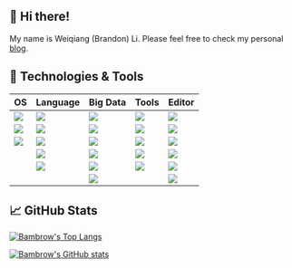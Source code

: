 ## 👋 Hi there!

My name is Weiqiang (Brandon) Li. Please feel free to check my personal [blog](https://bambrow.github.io).

## 🔧 Technologies & Tools

| **OS** | **Language** | **Big Data** | **Tools** | **Editor** |
|---|---|---|---|---|
| ![](https://img.shields.io/badge/-Linux-green?style=flat-square&logo=linux&logoColor=white&labelColor=grey) | ![](https://img.shields.io/badge/-Java-blue?style=flat-square&logo=java&logoColor=white&labelColor=grey) | ![](https://img.shields.io/badge/-Hadoop-blue?style=flat-square&logo=apache&logoColor=white&labelColor=grey) | ![](https://img.shields.io/badge/-Docker-blue?style=flat-square&logo=docker&logoColor=white&labelColor=grey) | ![](https://img.shields.io/badge/-IntelliJ_IDEA-yellow?style=flat-square&logo=intellij-idea&logoColor=white&labelColor=grey) |
| ![](https://img.shields.io/badge/-macOS-green?style=flat-square&logo=apple&logoColor=white&labelColor=grey) | ![](https://img.shields.io/badge/-Scala-blue?style=flat-square&logo=scala&logoColor=white&labelColor=grey) | ![](https://img.shields.io/badge/-Hive-blue?style=flat-square&logo=apache-hive&logoColor=white&labelColor=grey) | ![](https://img.shields.io/badge/-Kubernetes-blue?style=flat-square&logo=kubernetes&logoColor=white&labelColor=grey) | ![](https://img.shields.io/badge/-VS_Code-yellow?style=flat-square&logo=visual-studio-code&logoColor=white&labelColor=grey) |
| ![](https://img.shields.io/badge/-Windows-green?style=flat-square&logo=windows&logoColor=white&labelColor=grey) | ![](https://img.shields.io/badge/-Python-blue?style=flat-square&logo=python&logoColor=white&labelColor=grey) | ![](https://img.shields.io/badge/-Spark-blue?style=flat-square&logo=apache-spark&logoColor=white&labelColor=grey) | ![](https://img.shields.io/badge/-Vagrant-blue?style=flat-square&logo=vagrant&logoColor=white&labelColor=grey) | ![](https://img.shields.io/badge/-Markdown-yellow?style=flat-square&logo=markdown&logoColor=white&labelColor=grey) |
|  | ![](https://img.shields.io/badge/-Bash-blue?style=flat-square&logo=gnu-bash&logoColor=white&labelColor=grey) | ![](https://img.shields.io/badge/-ZooKeeper-blue?style=flat-square&logo=apache&logoColor=white&labelColor=grey) | ![](https://img.shields.io/badge/-Spring_Boot-blue?style=flat-square&logo=spring-boot&logoColor=white&labelColor=grey) | ![](https://img.shields.io/badge/-LaTeX-yellow?style=flat-square&logo=latex&logoColor=white&labelColor=grey) |
|  | ![](https://img.shields.io/badge/-MySQL-blue?style=flat-square&logo=mysql&logoColor=white&labelColor=grey) | ![](https://img.shields.io/badge/-Kafka-blue?style=flat-square&logo=apache-kafka&logoColor=white&labelColor=grey) | ![](https://img.shields.io/badge/-Maven-blue?style=flat-square&logo=apache-maven&logoColor=white&labelColor=grey) | ![](https://img.shields.io/badge/-GoLand-yellow?style=flat-square&logo=goland&logoColor=white&labelColor=grey) |
|  |  | ![](https://img.shields.io/badge/-Oozie-blue?style=flat-square&logo=apache&logoColor=white&labelColor=grey) |  | ![](https://img.shields.io/badge/-PyCharm-yellow?style=flat-square&logo=pycharm&logoColor=white&labelColor=grey) |

<!--
#### OS: 
![](https://img.shields.io/badge/-Linux-green?style=flat-square&logo=linux&logoColor=white&labelColor=grey)
![](https://img.shields.io/badge/-macOS-green?style=flat-square&logo=apple&logoColor=white&labelColor=grey)
![](https://img.shields.io/badge/-Windows-green?style=flat-square&logo=windows&logoColor=white&labelColor=grey)

#### Language:
![](https://img.shields.io/badge/-Java-blue?style=flat-square&logo=java&logoColor=white&labelColor=grey)
![](https://img.shields.io/badge/-Scala-blue?style=flat-square&logo=scala&logoColor=white&labelColor=grey)
![](https://img.shields.io/badge/-Python-blue?style=flat-square&logo=python&logoColor=white&labelColor=grey)
![](https://img.shields.io/badge/-Bash-blue?style=flat-square&logo=gnu-bash&logoColor=white&labelColor=grey)
![](https://img.shields.io/badge/-MySQL-blue?style=flat-square&logo=mysql&logoColor=white&labelColor=grey)

#### Big Data:
![](https://img.shields.io/badge/-Hadoop-blue?style=flat-square&logo=apache&logoColor=white&labelColor=grey)
![](https://img.shields.io/badge/-Hive-blue?style=flat-square&logo=apache-hive&logoColor=white&labelColor=grey)
![](https://img.shields.io/badge/-Spark-blue?style=flat-square&logo=apache-spark&logoColor=white&labelColor=grey)
![](https://img.shields.io/badge/-ZooKeeper-blue?style=flat-square&logo=apache&logoColor=white&labelColor=grey)
![](https://img.shields.io/badge/-Kafka-blue?style=flat-square&logo=apache-kafka&logoColor=white&labelColor=grey)
![](https://img.shields.io/badge/-Oozie-blue?style=flat-square&logo=apache&logoColor=white&labelColor=grey)

#### Tools:
![](https://img.shields.io/badge/-Docker-blue?style=flat-square&logo=docker&logoColor=white&labelColor=grey)
![](https://img.shields.io/badge/-Kubernetes-blue?style=flat-square&logo=kubernetes&logoColor=white&labelColor=grey)
![](https://img.shields.io/badge/-Vagrant-blue?style=flat-square&logo=vagrant&logoColor=white&labelColor=grey)
![](https://img.shields.io/badge/-Spring_Boot-blue?style=flat-square&logo=spring-boot&logoColor=white&labelColor=grey)
![](https://img.shields.io/badge/-Maven-blue?style=flat-square&logo=apache-maven&logoColor=white&labelColor=grey)

#### Editor:
![](https://img.shields.io/badge/-IntelliJ_IDEA-yellow?style=flat-square&logo=intellij-idea&logoColor=white&labelColor=grey)
![](https://img.shields.io/badge/-Visual_Studio_Code-yellow?style=flat-square&logo=visual-studio-code&logoColor=white&labelColor=grey)
![](https://img.shields.io/badge/-Markdown-yellow?style=flat-square&logo=markdown&logoColor=white&labelColor=grey)
![](https://img.shields.io/badge/-LaTeX-yellow?style=flat-square&logo=latex&logoColor=white&labelColor=grey)
![](https://img.shields.io/badge/-GoLand-yellow?style=flat-square&logo=goland&logoColor=white&labelColor=grey)
![](https://img.shields.io/badge/-PyCharm-yellow?style=flat-square&logo=pycharm&logoColor=white&labelColor=grey)
-->

## &#x1f4c8; GitHub Stats

[![Bambrow's Top Langs](https://github-readme-stats.vercel.app/api/top-langs/?username=bambrow&hide=html,jupyter%20notebook&langs_count=5&layout=compact&card_width=445)](https://github.com/bambrow/bambrow)

[![Bambrow's GitHub stats](https://github-readme-stats.vercel.app/api?username=bambrow&show_icons=true&line_height=30&count_private=true&&hide=prs,issues,contribs&include_all_commits=true)](https://github.com/bambrow/bambrow)

<!--
- 🔭 I’m currently working on ...
- 🌱 I’m currently learning ...
- 👯 I’m looking to collaborate on ...
- 🤔 I’m looking for help with ...
- 💬 Ask me about ...
- 📫 How to reach me: ...
- 😄 Pronouns: ...
- ⚡ Fun fact: ...
-->

